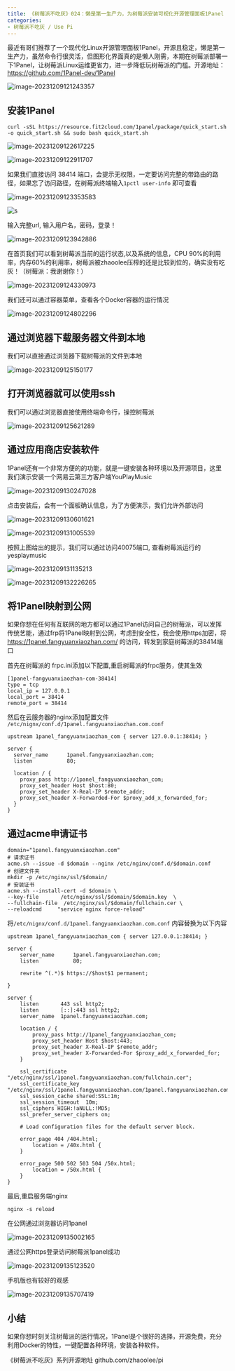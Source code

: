 ```yaml
---
title: 《树莓派不吃灰》024：懒是第一生产力，为树莓派安装可视化开源管理面板1Panel
categories:
- 树莓派不吃灰 / Use Pi
---
```


最近有哥们推荐了一个现代化Linux开源管理面板1Panel，开源且稳定，懒是第一生产力，虽然命令行很灵活，但图形化界面真的是懒人刚需，本期在树莓派部署一下1Panel，让树莓派Linux运维更省力，进一步降低玩树莓派的门槛。开源地址：https://github.com/1Panel-dev/1Panel



![image-20231209121243357](https://cdn.fangyuanxiaozhan.com/assets/1702095165164BpGB6FW3.png)

## 安装1Panel



```
curl -sSL https://resource.fit2cloud.com/1panel/package/quick_start.sh -o quick_start.sh && sudo bash quick_start.sh
```

![image-20231209122617225](https://cdn.fangyuanxiaozhan.com/assets/1702095981778iB5p4df6.png)

![image-20231209122911707](https://cdn.fangyuanxiaozhan.com/assets/17020961591933Q0xwArE.png)

如果我们直接访问 38414 端口，会提示无权限，一定要访问完整的带路由的路径，如果忘了访问路径，在树莓派终端输入`1pctl user-info` 即可查看

![image-20231209123353583](https://cdn.fangyuanxiaozhan.com/assets/1702096450660Bn16ZycF.png)

![s](https://cdn.fangyuanxiaozhan.com/assets/1702096541205pihARNCt.png)

输入完整url, 输入用户名，密码，登录！

![image-20231209123942886](https://cdn.fangyuanxiaozhan.com/assets/1702096797451JynXzEr7.png)

在首页我们可以看到树莓派当前的运行状态,以及系统的信息，CPU  90%的利用率，内存60%的利用率，树莓派被zhaoolee压榨的还是比较到位的，确实没有吃灰！（树莓派：我谢谢你！）

![image-20231209124330973](https://cdn.fangyuanxiaozhan.com/assets/1702097029664Hm5spK3G.png)

我们还可以通过容器菜单，查看各个Docker容器的运行情况

![image-20231209124802296](https://cdn.fangyuanxiaozhan.com/assets/1702097298818ESNHa3Ss.png)



## 通过浏览器下载服务器文件到本地

我们可以直接通过浏览器下载树莓派的文件到本地



![image-20231209125150177](https://cdn.fangyuanxiaozhan.com/assets/1702097521418zx8ZcCA8.png)

##  打开浏览器就可以使用ssh

我们可以通过浏览器直接使用终端命令行，操控树莓派

![image-20231209125621289](https://cdn.fangyuanxiaozhan.com/assets/17020981287493ttNjRcP.png)



## 通过应用商店安装软件

1Panel还有一个非常方便的的功能，就是一键安装各种环境以及开源项目，这里我们演示安装一个网易云第三方客户端YouPlayMusic



![image-20231209130247028](https://cdn.fangyuanxiaozhan.com/assets/1702098215938M4jbPpR2.png)

点击安装后，会有一个面板确认信息，为了方便演示，我们允许外部访问

![image-20231209130601621](https://cdn.fangyuanxiaozhan.com/assets/1702098426879F08pAGfR.png)

![image-20231209131005539](https://cdn.fangyuanxiaozhan.com/assets/1702098609990zw0XbY8P.png)

按照上图给出的提示，我们可以通过访问40075端口, 查看树莓派运行的yesplaymusic



![image-20231209131135213](https://cdn.fangyuanxiaozhan.com/assets/1702102267906AD3hnEY2.png)

![image-20231209132226265](https://cdn.fangyuanxiaozhan.com/assets/1702102272280WCWJF8RN.png)

## 将1Panel映射到公网

如果你想在任何有互联网的地方都可以通过1Panel访问自己的树莓派，可以发挥传统艺能，通过frp将1Panel映射到公网，考虑到安全性，我会使用https加密，将 https://1panel.fangyuanxiaozhan.com/  的访问，转发到家庭树莓派的38414端口

首先在树莓派的 frpc.ini添加以下配置,重启树莓派的frpc服务，使其生效

```
[1panel-fangyuanxiaozhan-com-38414]
type = tcp
local_ip = 127.0.0.1
local_port = 38414
remote_port = 38414
```



然后在云服务器的nginx添加配置文件 `/etc/nignx/conf.d/1panel.fangyuanxiaozhan.com.conf`

```
upstream 1panel_fangyuanxiaozhan_com { server 127.0.0.1:38414; }

server {
  server_name      1panel.fangyuanxiaozhan.com;
  listen           80;

  location / {
    proxy_pass http://1panel_fangyuanxiaozhan_com;
    proxy_set_header Host $host:80;
    proxy_set_header X-Real-IP $remote_addr;
    proxy_set_header X-Forwarded-For $proxy_add_x_forwarded_for;
  }
}
```



## 通过acme申请证书

```
domain="1panel.fangyuanxiaozhan.com"
# 请求证书
acme.sh --issue -d $domain --nginx /etc/nginx/conf.d/$domain.conf
# 创建文件夹
mkdir -p /etc/nginx/ssl/$domain/
# 安装证书
acme.sh --install-cert -d $domain \
--key-file       /etc/nginx/ssl/$domain/$domain.key  \
--fullchain-file  /etc/nginx/ssl/$domain/fullchain.cer \
--reloadcmd     "service nginx force-reload"
```



将`/etc/nignx/conf.d/1panel.fangyuanxiaozhan.com.conf` 内容替换为以下内容

```
upstream 1panel_fangyuanxiaozhan_com { server 127.0.0.1:38414; }

server {
    server_name      1panel.fangyuanxiaozhan.com;
    listen           80;

    rewrite ^(.*)$ https://$host$1 permanent;

}

server {
    listen       443 ssl http2;
    listen       [::]:443 ssl http2;
    server_name  1panel.fangyuanxiaozhan.com;

    location / {
        proxy_pass http://1panel_fangyuanxiaozhan_com;
        proxy_set_header Host $host:443;
        proxy_set_header X-Real-IP $remote_addr;
        proxy_set_header X-Forwarded-For $proxy_add_x_forwarded_for;
    }

    ssl_certificate "/etc/nginx/ssl/1panel.fangyuanxiaozhan.com/fullchain.cer";
    ssl_certificate_key "/etc/nginx/ssl/1panel.fangyuanxiaozhan.com/1panel.fangyuanxiaozhan.com.key";
    ssl_session_cache shared:SSL:1m;
    ssl_session_timeout  10m;
    ssl_ciphers HIGH:!aNULL:!MD5;
    ssl_prefer_server_ciphers on;

    # Load configuration files for the default server block.

    error_page 404 /404.html;
        location = /40x.html {
    }

    error_page 500 502 503 504 /50x.html;
        location = /50x.html {
    }
}
```
最后,重启服务端nginx
```
nginx -s reload
```

在公网通过浏览器访问1panel



![image-20231209135002165](https://cdn.fangyuanxiaozhan.com/assets/1702101189759S4NYZnWt.png)



通过公网https登录访问树莓派1panel成功



![image-20231209135123520](https://cdn.fangyuanxiaozhan.com/assets/1702101091512SnFZpTYE.png)

手机版也有较好的观感



![image-20231209135707419](https://cdn.fangyuanxiaozhan.com/assets/1702101429249KbTQ4CD0.png)

## 小结



如果你想时刻关注树莓派的运行情况，1Panel是个很好的选择，开源免费，充分利用Docker的特性，一键配置各种环境，安装各种软件。

《树莓派不吃灰》系列开源地址 github.com/zhaoolee/pi

